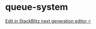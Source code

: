 # queue-system

[Edit in StackBlitz next generation editor ⚡️](https://stackblitz.com/~/github.com/arasfi/queue-system)